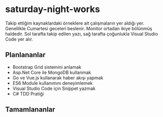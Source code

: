 # saturday-night-works
Takip ettiğim kaynaklardaki örneklere ait çalışmaların yer aldığı yer. Genellikle Cumartesi geceleri beslenir. Monitor ortadan ikiye bölünmüş haldedir. Sol tarafta takip edilen yazı, sağ tarafta çoğunlukla Visual Studio Code yer alır.

## Planlananlar

- Bootstrap Grid sistemini anlamak
- Asp.Net Core ile MongoDB kullanmak
- Go ve Vue.js kullanarak haber akışı yapmak
- ES6 Module kullanımını deneyimlemek
- Visual Studio Code için Snippet yazmak
- C# TDD Pratiği

## Tamamlananlar
